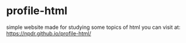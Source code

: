 # profile-html

simple website made for studying some topics of html
you can visit at: https://npdr.github.io/profile-html/
